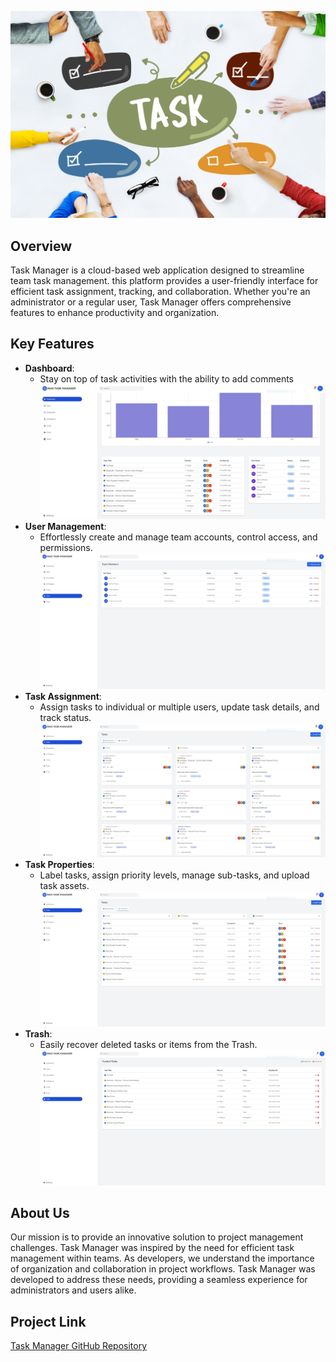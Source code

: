 ![Task Manager](images/team_collaboration.jpg)


## Overview

Task Manager is a cloud-based web application designed to streamline team task management.  this platform provides a user-friendly interface for efficient task assignment, tracking, and collaboration. Whether you're an administrator or a regular user, Task Manager offers comprehensive features to enhance productivity and organization.

## Key Features

- **Dashboard**:
  - Stay on top of task activities with the ability to add comments
    ![Task Manager](images/Dash2.JPG)
- **User Management**:
  - Effortlessly create and manage team accounts, control access, and permissions.
    ![Task Manager](images/Teams.JPG)
- **Task Assignment**:
  - Assign tasks to individual or multiple users, update task details, and track status.
    ![Task Manager](images/Tasks.JPG)
- **Task Properties**:
  - Label tasks, assign priority levels, manage sub-tasks, and upload task assets.
    ![Task Manager](images/Tasks2.JPG)
- **Trash**:
  - Easily recover deleted tasks or items from the Trash.
    ![Task Manager](images/trash.JPG)


## About Us

Our mission is to provide an innovative solution to project management challenges. Task Manager was inspired by the need for efficient task management within teams. As developers, we understand the importance of organization and collaboration in project workflows. Task Manager was developed to address these needs, providing a seamless experience for administrators and users alike.


## Project Link
[Task Manager GitHub Repository]([https://github.com/your-username/task-manage](https://github.com/devachref/TaskManager))
